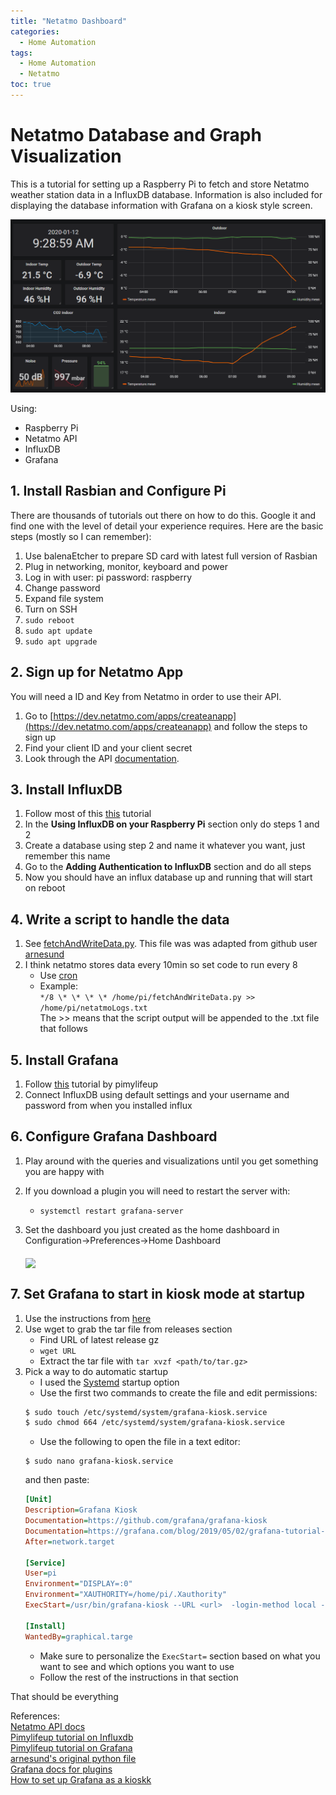 ```yaml
---
title: "Netatmo Dashboard"
categories:
  - Home Automation
tags:
  - Home Automation
  - Netatmo
toc: true
---
```


# Netatmo Database and Graph Visualization

This is a tutorial for setting up a Raspberry Pi to fetch and store Netatmo weather station data in a InfluxDB database. Information is also included for displaying the database information with Grafana on a kiosk style screen.

<img src="/assets/images/NetatmoDash.PNG">

Using:  
- Raspberry Pi
- Netatmo API
- InfluxDB
- Grafana  

## 1. Install Rasbian and Configure Pi

There are thousands of tutorials out there on how to do this. Google it and find one with the level of detail your experience requires. Here are the basic steps (mostly so I can remember):

1. Use balenaEtcher to prepare SD card with latest full version of Rasbian
2. Plug in networking, monitor, keyboard and power
3. Log in with user: pi password: raspberry
4. Change password
5. Expand file system
6. Turn on SSH  
7. ```sudo reboot```  
8. ```sudo apt update```  
9. ```sudo apt upgrade```  


## 2. Sign up for Netatmo App

You will need a ID and Key from Netatmo in order to use their API.

1. Go to [https://dev.netatmo.com/apps/createanapp](https://dev.netatmo.com/apps/createanapp) and follow the steps to sign up
2. Find your client ID and your client secret
3. Look through the API [documentation](https://dev.netatmo.com/apidocumentation/weather).

## 3. Install InfluxDB

1. Follow most of this [this](https://pimylifeup.com/raspberry-pi-influxdb/) tutorial
2. In the **Using InfluxDB on your Raspberry Pi** section only do steps 1 and 2
  1. Create a database using step 2 and name it whatever you want, just remember this name
3. Go to the **Adding Authentication to InfluxDB** section and do all steps
4. Now you should have an influx database up and running that will start on reboot

## 4. Write a script to handle the data

1. See [fetchAndWriteData.py](https://github.com/ScottEgan/NetatmoDataGather). This file was was adapted from github user [arnesund](https://gist.github.com/arnesund/29ffa1cdabacabe323d3bc45bc7db3fb)
2. I think netatmo stores data every 10min so set code to run every 8
   - Use [cron](https://www.raspberrypi.org/documentation/linux/usage/cron.md)
   - Example:  
   ```*/8 \* \* \* \* /home/pi/fetchAndWriteData.py >> /home/pi/netatmoLogs.txt```  
     The >> means that the script output will be appended to the .txt file that follows
  
## 5. Install Grafana

1. Follow [this](https://pimylifeup.com/raspberry-pi-grafana/) tutorial by pimylifeup  
2. Connect InfluxDB using default settings and your username and password from when you installed influx

## 6. Configure Grafana Dashboard

1. Play around with the queries and visualizations until you get something you are happy with
2. If you download a plugin you will need to restart the server with:

   - ```systemctl restart grafana-server```

1. Set the dashboard you just created as the home dashboard in Configuration->Preferences->Home Dashboard

   <img src="/assets/images/setAsDefault.PNG" align="middle">

## 7. Set Grafana to start in kiosk mode at startup

1. Use the instructions from [here](https://github.com/grafana/grafana-kiosk)
2. Use wget to grab the tar file from releases section  
   - Find URL of latest release gz  
   - ```wget URL```  
   - Extract the tar file with ```tar xvzf <path/to/tar.gz>```  
2. Pick a way to do automatic startup
   - I used the [Systemd](https://github.com/grafana/grafana-kiosk#systemd-startup) startup option
   - Use the first two commands to create the file and edit permissions:
   ```BASH
   $ sudo touch /etc/systemd/system/grafana-kiosk.service
   $ sudo chmod 664 /etc/systemd/system/grafana-kiosk.service
   ```
   - Use the following to open the file in a text editor:  
   ```
   $ sudo nano grafana-kiosk.service
   ```
   and then paste:  
   ```INI
   [Unit]
   Description=Grafana Kiosk
   Documentation=https://github.com/grafana/grafana-kiosk
   Documentation=https://grafana.com/blog/2019/05/02/grafana-tutorial-how-to-create-kiosks-to-display-dashboards-on-a-tv
   After=network.target

   [Service]
   User=pi
   Environment="DISPLAY=:0"
   Environment="XAUTHORITY=/home/pi/.Xauthority"
   ExecStart=/usr/bin/grafana-kiosk --URL <url>  -login-method local -username <username> -password <password> --kiosk-mode full --lxde

   [Install]
   WantedBy=graphical.targe
   ```
   - Make sure to personalize the ```ExecStart=``` section based on what you want to see and which options you want to use
   - Follow the rest of the instructions in that section

That should be everything

References:  
[Netatmo API docs](https://dev.netatmo.com/apidocumentation/weather)   
[Pimylifeup tutorial on Influxdb](https://pimylifeup.com/raspberry-pi-influxdb/)  
[Pimylifeup tutorial on Grafana](https://pimylifeup.com/raspberry-pi-grafana/)  
[arnesund's original python file](https://arnesund.com/2016/07/10/visualize-your-netatmo-data-with-grafana/)  
[Grafana docs for plugins](https://grafana.com/docs/grafana/latest/plugins/installation/)  
[How to set up Grafana as a kioskk](https://github.com/grafana/grafana-kiosk)
